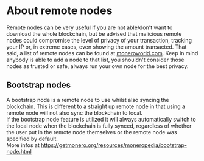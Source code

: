 # About remote nodes
Remote nodes can be very useful if you are not able/don't want to download the whole blockchain, but be advised that malicious remote nodes could compromise the level of privacy of your transaction, tracking your IP or, in extreme cases, even showing the amount transacted. That said, a list of remote nodes can be found at [moneroworld.com](https://moneroworld.com). Keep in mind anybody is able to add a node to that list, you shouldn't consider those nodes as trusted or safe, always run your own node for the best privacy.

## Bootstrap nodes
A bootstrap node is a remote node to use whilst also syncing the blockchain. This is different to a straight up remote node in that using a remote node will not also sync the blockchain to local.    
If the bootstrap node feature is utilized it will always automatically switch to the local node when the blockchain is fully synced, regardless of whether the user put in the remote node themselves or the remote node was specified by default.    
More infos at https://getmonero.org/resources/moneropedia/bootstrap-node.html
